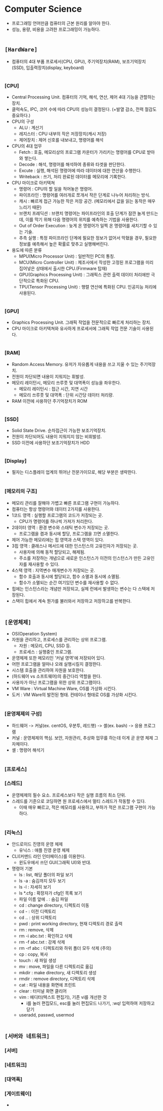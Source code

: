 # Computer Science
* 프로그래밍 언어만큼 컴퓨터의 근본 원리를 알아야 한다.
* 성능, 용량, 비용을 고려한 프로그래밍이 가능하다.<br><br>

## `[HardWare]`
* 컴퓨터의 4대 부품 프로세서(CPU, GPU), 주기억장치(RAM), 보조기억장치(SSD), 입출력장치(display, keyboard)<br><br>

### [CPU]
* Central Processing Unit. 컴퓨터의 기억, 해석, 연산, 제어 4대 기능을 관할하는 장치.
* 클럭속도, IPC, 코어 수에 따라 CPU의 성능이 결정된다. (+발열 감소, 전력 절감도 중요하다.)
* CPU의 구성
    * ALU : 계산기
    * 레지스터 : CPU 내부의 작은 저장장치(캐시 저장)
    * 제어장치 : 제어 신호를 내보내고, 명령어를 해석
* CPU의 4대 업무
    * Fetch : 호출, 메모리상의 프로그램 카운터가 가리키는 명령어를 CPU로 받아와 쌓는다.
    * Decode : 해석, 명령어를 해석하여 종류와 타겟을 판단한다.
    * Excute : 실행, 해석된 명령어에 따라 데이터에 대한 연산을 수행한다.
    * Writeback : 쓰기, 처리 완료된 데이터를 메모리에 기록한다.
* CPU 마이크로 아키텍쳐
    * 명령어 : CPU의 할 일을 적어놓은 명령어.
    * 파이프라인 : 명령어를 여러개로 쪼개서 작은 단계로 나누어 처리하는 방식.
    * 캐시 : 빠르게 접근 가능한 작은 저장 공간. (메모리에서 값을 읽는 동작은 매우 느리기 때문)
    * 브랜치 프레딕션 : 브랜치 명령어는 파이프라인의 호출 단계가 잠깐 놀게 만드는데, 이를 막기 위해 다음 명령어의 위치를 예측하는 기법을 사용한다.
    * Out of Order Execution : 늦게 온 명령어가 일찍 온 명령어를 새치기할 수 있는 기술.
    * 추측 실행 : 특정 파이프라인 단계에 필요한 정보가 없어서 막혔을 경우, 필요한 정보를 예측해서 높은 확률로 맞추고 실행해버린다.
* 용도에 따른 분류
    * MPU(Micro Processor Unit) : 일반적인 PC의 통칭.
    * MCU(Micro Controller Unit) : 제조사에서 작성한 고정된 프로그램을 미리 집어넣은 상태에서 출시한 CPU.(Firmware 탑재)
    * GPU(Graphics Processing Unit) : 그래픽스 관련 출력 데이터 처리에만 극단적으로 특화된 CPU.
    * TPU(Tensor Processing Unit) : 행렬 연산에 특화된 CPU. 인공지능 처리에 사용된다.<br><br>

### [GPU]
* Graphics Processing Unit. 그래픽 작업을 전문적으로 빠르게 처리하는 장치.
* CPU 마이크로 아키텍쳐와 유사하게 프로세서에 그래픽 작업 전문 기술이 사용된다.<br><br>

### [RAM]
* Random Access Memory. 유저가 자유롭게 내용을 쓰고 지울 수 있는 주기억장치.
* 전원이 차단되면 내용이 지워지는 휘발성.
* 메모리 레이턴시, 메모리 쓰루풋 및 대역폭이 성능을 좌우한다.
    * 메모리 레이턴시 : 접근 시간, 지연 시간
    * 메모리 쓰루풋 및 대역폭 : 단위 시간당 데이터 처리량.
* RAM 이전에 사용하던 주기억장치가 ROM<br><br>

### [SSD]
* Solid State Drive. 순차접근이 가능한 보조기억장치.
* 전원이 차단되어도 내용이 지워지지 않는 비휘발성.
* SSD 이전에 사용하던 보조기억장치가 HDD<br><br>

### [Display]
* 필자는 디스플레이 업계의 뛰어난 전문가이므로, 해당 부분은 생략한다.<br><br>

### [메모리의 구조]
* 메모리 관리를 잘해야 가볍고 빠른 프로그램 구현이 가능하다.
* 컴퓨터는 항상 명령어와 데이터 2가지를 사용한다.
* 1코드 영역 : 실행할 프로그램의 코드가 저장되는 곳.
    * CPU가 명령어를 하나씩 가져가 처리한다.
* 2데이터 영역 : 환경 변수와 스태틱 변수가 저장되는 곳.
    * 프로그램을 켬과 동시에 할당, 프로그램을 끄면 소멸한다.
* 제어 가능한 메모리에는 힙 영역과 스택 영역이 있다.
* 3힙 영역 : 클래스나 메서드에 대한 인스턴스의 고유인자가 저장되는 곳. 
    * 사용자에 의해 동적 할당되고, 해제됨.
    * 주소를 저장하는 개념으로 새로운 인스턴스가 이전의 인스턴스가 만든 고유인자를 재사용할 수 있다.
* 4스택 영역 : 지역변수 매개변수가 저장되는 곳. 
    * 함수 호출과 동시에 할당되고, 함수 소멸과 동시에 소멸됨.
    * 함수가 소멸되는 순간 여기있던 변수를 재사용할 수 없다.
* 힙에는 인스턴스라는 개념만 저장되고, 실제 런에서 발생하는 변수는 다 스택에 저장된다.
* 스택이 힙에서 계속 뭔가를 불러와서 저장하고 저장하고를 반복한다.<br><br>



## `[운영체제]`
* OS(Operation System)
* 자원을 관리하고, 프로세스를 관리하는 상위 프로그램.
    * 자원 : 메모리, CPU, SSD 등.
    * 프로세스 : 실행중인 프로그램.
* 운영체제 또한 메모리인 '커널 영역'에 저장되어 있다.
* 어떤 프로그램을 얼마나 오래 실행시킬지 결정한다.
* 시스템 호출을 관리하여 자원을 보호한다.
* (하드웨어 vs 소프트웨어)의 중간다리 역할을 한다.
* 사용자가 아닌 프로그램을 위한 상위 프로그램이다.
* VM Ware : Virtual Machine Ware, OS를 가상화 시킨다.
* 도커 : VM Ware의 발전된 형태. 컨테이너 형태로 OS를 가상화 시킨다.<br><br>

### [운영체제의 구성]
* 하드웨어 -> 커널(ex. centOS, 우분투, 레드햇) -> 셸(ex. bash) -> 응용 프로그램
* 커널 : 운영체제의 핵심. 보안, 자원관리, 추상화 업무를 하는데 이게 곧 운영 체제 그 자체이다.
* 셸 : 명령어 해석기<br><br>

### [프로세스]
### [스레드]
* 운영체제의 필수 요소. 프로세스보다 작은 실행 흐름의 최소 단위.
* 스레드를 기준으로 코딩하면 원 프로세스에서 멀티 스레드가 작동할 수 있다.
  * 이때 매우 빠르고, 적은 메모리를 사용하고, 부하가 적은 프로그램 구현이 가능하다.<br><br>

### [리눅스]
* 안드로이드 진영의 운영 체제
    * 유닉스 : 애플 진영 운영 체제
* CLI(커맨드 라인 인터페이스)를 이용한다.
    * 윈도우에서 쓰던 GUI(그래픽 UI)와 반대.
* 명령어 기본
    * ls : list, 해당 폴더의 파일 보기
    * ls -a : 숨김까지 모두 보기
    * ls -l : 자세히 보기
    * ls *.cfg : 확장자가 cfg인 목록 보기
    * 파일 이름 앞에 . : 숨김 파일
    * cd : change directory, 디렉토리 이동
    * cd - : 이전 디렉토리
    * cd .. : 상위 디렉토리
    * pwd : print working directory, 현재 디렉토리 경로 출력
    * rm : remove, 삭제
    * rm -i abc.txt : 확인하고 삭제
    * rm -f abc.txt : 강제 삭제
    * rm -rf abc : 디렉토리와 하위 폴더 모두 삭제 (주의)
    * cp : copy, 복사
    * touch : 새 파일 생성
    * mv : move, 파일을 다른 디렉토리로 옮김
    * mkdir : make directory, 새 디렉토리 생성
    * rmdir : remove directory, 디렉토리 삭제
    * cat : 파일 내용을 화면에 프린트
    * clear : 터미널 화면 클리어
    * vim : 에디터(텍스트 편집기), 기존 vi를 개선한 것
        * i를 눌러 편집모드, esc를 눌러 편집모드 나가기, :wq! 입력하여 저장하고 닫기
    * useradd, passwd, usermod<br><br>


## `[서버와 네트워크]`
### [서버]
### [네트워크]
### [대역폭]
### [게이트웨이]
* 